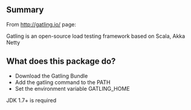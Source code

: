 ﻿## Summary
From http://gatling.io/ page:

 Gatling is an open-source load testing framework based on Scala, Akka Netty

## What does this package do?

 - Download the Gatling Bundle
 - Add the gatling command to the PATH
 - Set the environment variable GATLING_HOME

 JDK 1.7+ is required
